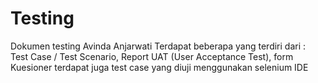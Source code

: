 # Testing
Dokumen testing Avinda Anjarwati
Terdapat beberapa yang terdiri dari : Test Case / Test Scenario, Report UAT (User Acceptance Test), form Kuesioner 
terdapat juga test case yang diuji menggunakan selenium IDE

